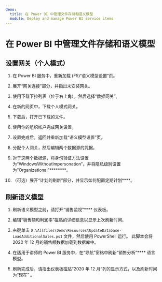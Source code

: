 ```yaml
---
demo:
  title: 在 Power BI 中管理文件存储和语义模型
  module: Deploy and manage Power BI service items
---
```

# 在 Power BI 中管理文件存储和语义模型

## 设置网关（个人模式）

1. 在 Power BI 服务中，重新加载 (F5)“语义模型设置”页。

1. 展开“网关连接”部分，并指出未安装网关。

1. 使用下载下拉列表（位于右上角），然后选择“数据网关”。

1. 在新的网页中，下载个人模式网关。

1. 下载后，打开已下载的文件。

1. 使用你的组织帐户完成网关设置。

1. 设置完成后，返回并重新加载“语义模型设置”页。

1. 分配个人网关，然后编辑两个数据源的凭据。

1. 对于这两个数据源，将身份验证方法设置为“WindowsWithoutImpersonation”，并将隐私级别设置为“Organizational”********。

1. （可选）展开“计划的刷新”部分，并显示如何配置定期计划****。

## 刷新语义模型

1. 刷新语义模型之前，请打开“销售监视”**** 仪表板。

1. 编辑“销售额和利润率”磁贴的详细信息以显示上次刷新时间。

1. 右键单击 `D:\Allfiles\Demo\Resources\UpdateDatabase-LoadAdditionalSales.ps1` 文件，然后使用 PowerShell 运行。 此脚本会将 2020 年 12 月的销售额数据加载到数据库中。

1. 在适用于讲师的 Power BI 服务中，在“导航”窗格中刷新“销售分析”**** 语言模型。

1. 刷新完成后，请指出仪表板磁贴“2020 年 12 月”列的显示方式，以及刷新时间为“现在” 。
